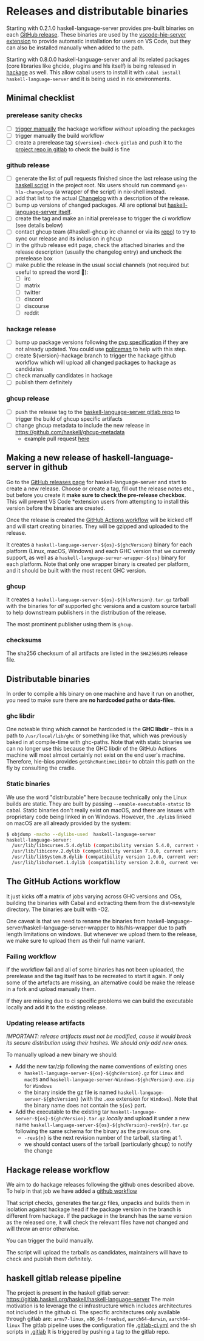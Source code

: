 # Releases and distributable binaries

Starting with 0.2.1.0 haskell-language-server provides pre-built binaries on
each [GitHub
release](https://github.com/haskell/haskell-language-server/releases). These
binaries are used by the [vscode-hie-server
extension](https://github.com/alanz/vscode-hie-server) to provide automatic
installation for users on VS Code, but they can also be installed manually
when added to the path.

Starting with 0.8.0.0 haskell-language-server and all its related packages
(core libraries like ghcide, plugins and hls itself) is being released in
[hackage](https://hackage.haskell.org/package/haskell-language-server) as well.
This allow cabal users to install it with `cabal install haskell-language-server`
and it is being used in nix environments.

## Minimal checklist

### prerelease sanity checks

- [ ] [trigger manually](https://docs.github.com/es/actions/managing-workflow-runs/manually-running-a-workflow) the hackage workflow *without* uploading the packages
- [ ] trigger manually the build workflow
- [ ] create a prerelease tag `${version}-check-gitlab` and push it to the [project repo in gitlab](https://gitlab.haskell.org/haskell/haskell-language-server) to check the build is fine

### github release

- [ ] generate the list of pull requests finished since the last release using the [haskell script](https://github.com/haskell/haskell-language-server/blob/master/GenChangelogs.hs) in the project root.
  Nix users should run command `gen-hls-changelogs` (a wrapper of the script) in nix-shell instead.
- [ ] add that list to the actual [Changelog](https://github.com/haskell/haskell-language-server/blob/master/ChangeLog.md) with a description of the release.
- [ ] bump up versions of changed packages. All are optional but [haskell-language-server itself](https://github.com/haskell/haskell-language-server/blob/master/haskell-language-server.cabal).
- [ ] create the tag and make an initial prerelease to trigger the ci workflow (see details below)
- [ ] contact ghcup team (#haskell-ghcup irc channel or via its [repo](https://github.com/haskell/ghcup-metadata)) to try to sync our release and its inclusion in ghcup
- [ ] in the github release edit page, check the attached binaries and the release description (usually the changelog entry) and uncheck the prerelease box
- [ ] make public the release in the usual social channels (not required but useful to spread the word :slightly_smiling_face:):
  - [ ] irc
  - [ ] matrix
  - [ ] twitter
  - [ ] discord
  - [ ] discourse
  - [ ] reddit

### hackage release

- [ ] bump up package versions following the [pvp specification](https://pvp.haskell.org/) if they are not already updated. You could use [policeman](https://github.com/kowainik/policeman) to help with this step.
- [ ] create ${version}-hackage branch to trigger the hackage github workflow which will upload all changed packages to hackage as candidates
- [ ] check manually candidates in hackage
- [ ] publish them definitely

### ghcup release

- [ ] push the release tag to the [haskell-language-server gitlab repo](https://gitlab.haskell.org/haskell/haskell-language-server) to trigger the build of ghcup specific artifacts
- [ ] change ghcup metadata to include the new release in <https://github.com/haskell/ghcup-metadata>
  - example pull request [here](https://github.com/haskell/ghcup-metadata/pull/11)

## Making a new release of haskell-language-server in github

Go to the [GitHub releases
page](https://github.com/haskell/haskell-language-server/releases) for
haskell-language-server and start to create a new release. Choose or create a
tag, fill out the release notes etc., but before you create it
**make sure to check the pre-release checkbox**. This will prevent VS Code
*extension
users from attempting to install this version before the binaries are
created.

Once the release is created the [GitHub Actions
workflow](https://github.com/haskell/haskell-language-server/actions) will be
kicked off and will start creating binaries. They will be gzipped and
uploaded to the release.

It creates a `haskell-language-server-${os}-${ghcVersion}` binary for each platform
(Linux, macOS, Windows) and each GHC version that we currently support, as well
as a `haskell-language-server-wrapper-${os}` binary for each platform. Note that
only one wrapper binary is created per platform, and it should be built with the
most recent GHC version.

### ghcup

It creates a `haskell-language-server-${os}-${hlsVersion}.tar.gz` tarball with
the binaries for *all* supported ghc versions and a custom source tarball to help
downstream publishers in the distribution of the release.

The most prominent publisher using them is `ghcup`.

### checksums

The sha256 checksum of all artifacts are listed in the `SHA256SUMS` release file.

## Distributable binaries

In order to compile a hls binary on one machine and have it run on another, you
need to make sure there are **no hardcoded paths or data-files**.

### ghc libdir

One noteable thing which cannot be hardcoded is the **GHC libdir** – this is
a path to `/usr/local/lib/ghc` or something like that, which was previously
baked in at compile-time with ghc-paths. Note that with static binaries we
can no longer use this because the GHC libdir of the GitHub Actions machine
will most almost certainly not exist on the end user's machine.
Therefore, hie-bios provides `getGhcRuntimeLibDir` to obtain this path on the fly
by consulting the cradle.

### Static binaries

We use the word "distributable" here because technically only the Linux builds
are static. They are built by passing `--enable-executable-static` to cabal.
Static binaries don't really exist on macOS, and there are issues with
proprietary code being linked in on Windows. However, the `.dylib`s linked on
macOS are all already provided by the system:

```bash
$ objdump -macho --dylibs-used  haskell-language-server
haskell-language-server:
  /usr/lib/libncurses.5.4.dylib (compatibility version 5.4.0, current version 5.4.0)
  /usr/lib/libiconv.2.dylib (compatibility version 7.0.0, current version 7.0.0)
  /usr/lib/libSystem.B.dylib (compatibility version 1.0.0, current version 1281.100.1)
  /usr/lib/libcharset.1.dylib (compatibility version 2.0.0, current version 2.0.0)
```

## The GitHub Actions workflow

It just kicks off a matrix of jobs varying across GHC versions and OSs, building
the binaries with Cabal and extracting them from the dist-newstyle directory.
The binaries are built with -O2.

One caveat is that we need to rename the binaries from
haskell-language-server/haskell-language-server-wrapper to hls/hls-wrapper due to
path length limitations on windows. But whenever we upload them to the release,
we make sure to upload them as their full name variant.

### Failing workflow

If the workflow fail and all of some binaries has not been uploaded,
the prerelease and the tag itself has to be recreated to start it again.
If only some of the artefacts are missing, an alternative could be make
the release in a fork and upload manually them.

If they are missing due to ci specific problems we can build the executable locally
and add it to the existing release.

### Updating release artifacts

*IMPORTANT: release artifacts must not be modified, cause it would break
its secure distribution using their hashes. We should only add new ones.*

To manually upload a new binary we should:

- Add the new tar/zip following the name conventions of existing ones
  - `haskell-language-server-${os}-${ghcVersion}.gz` for `Linux` and `macOS` and `haskell-language-server-Windows-${ghcVersion}.exe.zip` for `Windows`
  - the binary inside the gz file is named `haskell-language-server-${ghcVersion}` (with the `.exe` extension for `Windows`). Note that the binary name does not contain the `${os}` part.
- Add the executable to the existing tar `haskell-language-server-${os}-${ghcVersion}.tar.gz` *locally* and upload it under a new name `haskell-language-server-${os}-${ghcVersion}-rev${n}.tar.gz` following the same schema for the binary as the previous one.
  - `-rev${n}` is the next revision number of the tarball, starting at 1.
  - we should contact users of the tarball (particularly ghcup) to notify the change

## Hackage release workflow

We aim to do hackage releases following the github ones described above.
To help in that job we have added a [github workflow](https://github.com/haskell/haskell-language-server/blob/master/.github/workflows/hackage.yml)

That script checks, generates the tar.gz files, unpacks and builds them in isolation
against hackage head if the package version in the branch is different from hackage.
If the package in the branch has the same version as the released one, it will check
the relevant files have not changed and will throw an error otherwise.

You can trigger the build manually.

The script will upload the tarballs as candidates, maintainers will have to check and publish them definitely.

## haskell gitlab release pipeline

The project is present in the haskell gitlab server: <https://gitlab.haskell.org/haskell/haskell-language-server>
The main motivation is to leverage the ci infrastructure which includes architectures not included in the github ci.
The specific architectures only available through gitlab are: `armv7-linux`, `x86_64-freebsd`, `aarch64-darwin`, `aarch64-linux`
The gitlab pipeline uses the configuration file [.gitlab-ci.yml](https://github.com/haskell/haskell-language-server/blob/master/.gitlab-ci.yml)
and the sh scripts in [.gitlab](https://github.com/haskell/haskell-language-server/tree/master/.gitlab)
It is triggered by pushing a tag to the gitlab repo.
